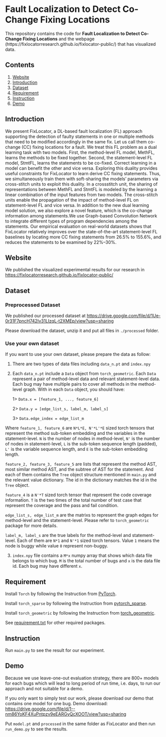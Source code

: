 # Fault Localization to Detect Co-Change Fixing Locations

<p aligh="center"> This repository contains the code for <b>Fault Localization to Detect Co-Change Fixing Locations</b> and the webpage (https://fixlocatorresearch.github.io/fixlocator-public/) that has visualized data.</p>

## Contents
1. [Website](#Website)
2. [Introduction](#Introduction)
3. [Dataset](#Dataset)
4. [Requirement](#Requirement)
5. [Instruction](#Instruction)
6. [Demo](#Demo)


## Introduction

We present FixLocator, a DL-based fault localization (FL) approach
supporting the detection of faulty statements in one or multiple
methods that need to be modified accordingly in the same fix. Let 
us call them co-change (CC) fixing locations for a fault. We treat
this FL problem as a dual learning task with two models. First,
the method-level FL model, MethFL, learns the methods to be fixed
together. Second, the statement-level FL model, StmtFL, learns the
statements to be co-fixed. Correct learning in a model can benefit
the other and vice versa. Exploring this duality provides useful
constraints for FixLocator to learn derive CC fixing statements.
Thus, we simultaneously train them with soft-sharing the models’
parameters via cross-stitch units to exploit this duality. In a crossstitch
unit, the sharing of representations between MethFL and StmtFL
is modeled by the learning a linear combination of the input features
from two models. The cross-stitch units enable the propagation
of the impact of method-level FL on statement-level FL and vice
versa. In addition to the new dual learning model solution, we also
explore a novel feature, which is the co-change information among
statements.We use Graph-based Convolution Network to integrate
different types of program dependencies among the statements. Our
empirical evaluation on real-world datasets shows that FixLocator
relatively improves over the state-of-the-art statement-level FL
baselines by locating more CC fixing statements from 26.5% to
155.6%, and reduces the statements to be examined by 22%–30%.

## Website

We published the visualized experimental results for our research in https://fixlocatorresearch.github.io/fixlocator-public/

## Dataset

### Preprocessed Dataset

We published our processed dataset at https://drive.google.com/file/d/1Ue-0r31F7pncH742Iv31LIzqL-t2XMEp/view?usp=sharing

Please download the dataset, unzip it and put all files in ```./processed``` folder.

### Use your own dataset

If you want to use your own dataset, please prepare the data as follow:

1. There are two types of data files including ```data_n.pt``` and ```index.npy```

2. Each ```data_n.pt``` include a ```Data``` object from ```torch_geometric```. Each ```Data``` represent a pair of method-level data and relevant statement-level data. Each bug may have multiple pairs to cover all methods in the method-level graph. With in each ```Data``` object, you should have:
	
	1> ```Data.x = [feature_1, ..., feature_6]```
	
	2> ```Data.y = [edge_list_s, label_m, label_s]```
	
	3> ```Data.edge_index = edge_list_m```
	
Where ```feature_1, feature_6``` are ```N*L*E, N'*L'*E``` sized torch tensors that represent the method sub-token embedding and the variables in the statement-level. ```N``` is the number of nodes in method-level, ```N'``` is the number of nodes in statement-level, ```L``` is the sub-token sequence length (padded), ```L'``` is the variable sequence length, and ```E``` is the sub-token embedding length.

```feature_2, feature_3, feature_5``` are lists that represent the method AST, most similar method AST, and the subtree of AST for the statement. And each of them contains the ```Tree``` object structure mentioned in ```main.py``` and the relevant value dictionary. The id in the dictionary matches the id in the ```Tree``` object.

```feature_4``` is a ```N'*T``` sized torch tensor that represent the code coverage information. ```T``` is the two times of the total number of test case that represent the coverage and the pass and fail condition.

```edge_list_s, edge_list_m``` are the matrixs to represent the graph edges for method-level and the statement-level. Please refer to ```torch_geometric``` package for more details.

```label_m, label_s``` are the true labels for the method-level and statement-level. Each of them are ```N*1``` and ```N'*1``` sized torch tensors. Value ```1``` means the node is buggy while value ```0``` represent non-buggy.
	
3. ```index.npy``` file contains a ```M*x``` numpy array that shows which data file belongs to which bug. ```M``` is the total number of bugs and ```x``` is the data file id. Each bug may have different ```x```.

## Requirement

Install ```Torch``` by following the Instruction from [PyTorch](https://pytorch.org/get-started/locally).

Install ```torch_sparse``` by following the Instruction from [pytorch_sparse](https://github.com/rusty1s/pytorch_sparse).

Install ```torch_geometric``` by following the Instruction from [torch_geometric](https://pytorch-geometric.readthedocs.io/en/latest/notes/installation.html).

See [requirement.txt](https://github.com/fixlocatorresearch/fixlocatorresearch/blob/main/requirement.txt) for other required packages. 


## Instruction

Run ```main.py``` to see the result for our experiment. 

## Demo

Because we use leave-one-out evaluation strategy, there are 800+ models for each bugs which will lead to long period of run time, i.e. days, to run our approach and not suitable for a demo. 

If you only want to simply test our work, please download our demo that contains one model for one bug. Demo download: https://drive.google.com/file/d/1--nm86YoKF4XuPntpzv9eEARGyQcXOOT/view?usp=sharing 

Put ```model.pt``` and ```processed``` in the same folder as FixLocator and then run ```run_demo.py``` to see the results.
